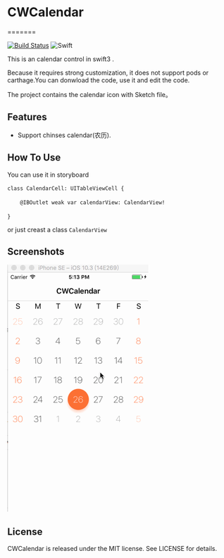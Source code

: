 # CWCalendar
=======

[![Build Status](https://travis-ci.org/shinancao/ImageCycleScrollView.svg?branch=master)](https://travis-ci.org/shinancao/ImageCycleScrollView)
![Swift](https://img.shields.io/badge/Swift-3.0-orange.svg)

This is an calendar control in swift3 .

Because it requires strong customization, it does not support pods or carthage.You can donwload the code, use it and edit the code.

The project contains the calendar icon with Sketch file。

Features
--------
- Support chinses calendar(农历).


How To Use
--------
You can use  it in storyboard
```
class CalendarCell: UITableViewCell {

    @IBOutlet weak var calendarView: CalendarView!

}
```

or just creast a class ```CalendarView```

Screenshots
-----------

<img src="https://github.com/BigWilliamChan/CWCalendar/blob/master/Screenshots.gif?raw=true">


License
-------

CWCalendar is released under the MIT license. See LICENSE for details.



